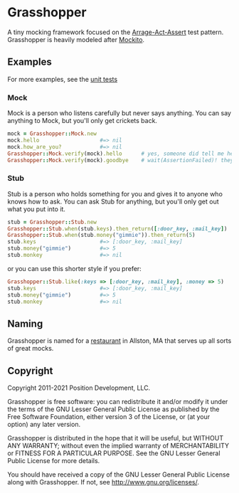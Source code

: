 # Grasshopper

A tiny mocking framework focused on the [Arrage-Act-Assert](http://c2.com/cgi/wiki?ArrangeActAssert) test pattern. Grasshopper is heavily modeled after [Mockito](http://code.google.com/p/mockito/).

## Examples

For more examples, see the [unit tests](https://github.com/mattraibert/grasshopper/blob/master/test/grasshopper_test.rb)

### Mock

Mock is a person who listens carefully but never says anything. You can say anything to Mock, but you'll only get crickets back.

```ruby
mock = Grasshopper::Mock.new
mock.hello                   #=> nil
mock.how_are_you?            #=> nil
Grasshopper::Mock.verify(mock).hello      # yes, someone did tell me hello.
Grasshopper::Mock.verify(mock).goodbye    # wait(AssertionFailed)! they left without saying goodbye!
```

### Stub

Stub is a person who holds something for you and gives it to anyone who knows how to ask. You can ask Stub for anything, but you'll only get out what you put into it.

```ruby
stub = Grasshopper::Stub.new
Grasshopper::Stub.when(stub.keys).then_return([:door_key, :mail_key])
Grasshopper::Stub.when(stub.money("gimmie")).then_return(5)
stub.keys                    #=> [:door_key, :mail_key]
stub.money("gimmie")         #=> 5
stub.monkey                  #=> nil
```

or you can use this shorter style if you prefer:

```ruby
Grasshopper::Stub.like(:keys => [:door_key, :mail_key], :money => 5)
stub.keys                    #=> [:door_key, :mail_key]
stub.money("gimmie")         #=> 5
stub.monkey                  #=> nil
```

## Naming

Grasshopper is named for a [restaurant](http://grasshoppervegan.com/) in Allston, MA that serves up all sorts of great mocks.

## Copyright

Copyright 2011-2021 Position Development, LLC.

Grasshopper is free software: you can redistribute it and/or modify it under the terms of the GNU Lesser General Public License as published by the Free Software Foundation, either version 3 of the License, or (at your option) any later version.

Grasshopper is distributed in the hope that it will be useful, but WITHOUT ANY WARRANTY; without even the implied warranty of MERCHANTABILITY or FITNESS FOR A PARTICULAR PURPOSE. See the GNU Lesser General Public License for more details.

You should have received a copy of the GNU Lesser General Public License along with Grasshopper. If not, see http://www.gnu.org/licenses/.